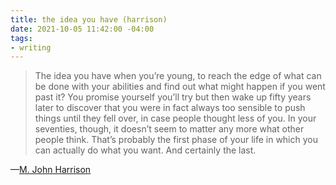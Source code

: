 ```yaml
---
title: the idea you have (harrison)
date: 2021-10-05 11:42:00 -04:00
tags:
- writing
---
```


>The idea you have when you’re young, to reach the edge of what can be done with your abilities and find out what might happen if you went past it? You promise yourself you’ll try but then wake up fifty years later to discover that you were in fact always too sensible to push things until they fell over, in case people thought less of you. In your seventies, though, it doesn’t seem to matter any more what other people think. That’s probably the first phase of your life in which you can actually do what you want. And certainly the last.

—[M. John Harrison](https://ambientehotel.wordpress.com/2021/10/05/the-idea-you-have/)